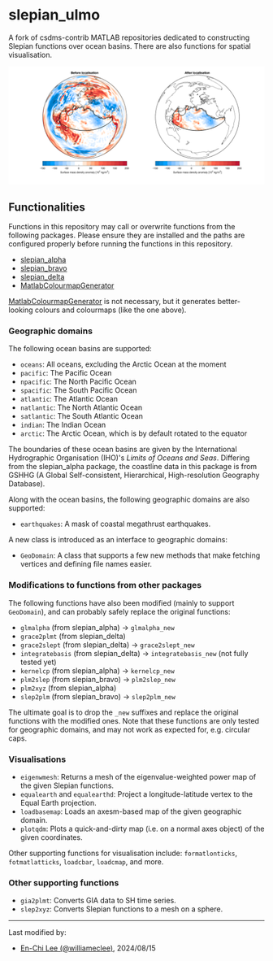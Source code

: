 # slepian_ulmo

A fork of csdms-contrib MATLAB repositories dedicated to constructing Slepian functions over ocean basins.
There are also functions for spatial visualisation.

![Example of Slepian functions over the Pacific Ocean](images/cover.svg)

## Functionalities

Functions in this repository may call or overwrite functions from the following packages. Please ensure they are installed and the paths are configured properly before running the functions in this repository.

- [slepian_alpha](https://github.com/csdms-contrib/slepian_alpha.git)
- [slepian_bravo](https://github.com/csdms-contrib/slepian_bravo.git)
- [slepian_delta](https://github.com/csdms-contrib/slepian_delta.git)
- [MatlabColourmapGenerator](https://github.com/williameclee/MatlabColourmapGenerator)

[MatlabColourmapGenerator](https://github.com/williameclee/MatlabColourmapGenerator) is not necessary, but it generates better-looking colours and colourmaps (like the one above).

### Geographic domains

The following ocean basins are supported:

- `oceans`: All oceans, excluding the Arctic Ocean at the moment
- `pacific`: The Pacific Ocean
- `npacific`: The North Pacific Ocean
- `spacific`: The South Pacific Ocean
- `atlantic`: The Atlantic Ocean
- `natlantic`: The North Atlantic Ocean
- `satlantic`: The South Atlantic Ocean
- `indian`: The Indian Ocean
- `arctic`: The Arctic Ocean, which is by default rotated to the equator

The boundaries of these ocean basins are given by the International Hydrographic Organisation (IHO)'s *Limits of Oceans and Seas*.
Differing from the slepian_alpha package, the coastline data in this package is from GSHHG (A Global Self-consistent, Hierarchical, High-resolution Geography Database).

Along with the ocean basins, the following geographic domains are also supported:

- `earthquakes`: A mask of coastal megathrust earthquakes.

A new class is introduced as an interface to geographic domains:

- `GeoDomain`: A class that supports a few new methods that make fetching vertices and defining file names easier.

### Modifications to functions from other packages

The following functions have also been modified (mainly to support `GeoDomain`), and can probably safely replace the original functions:

- `glmalpha` (from slepian_alpha) → `glmalpha_new`
- `grace2plmt` (from slepian_delta)
- `grace2slept` (from slepian_delta) -> `grace2slept_new`
- `integratebasis` (from slepian_delta) → `integratebasis_new` (not fully tested yet)
- `kernelcp` (from slepian_alpha) → `kernelcp_new`
- `plm2slep` (from slepian_bravo) → `plm2slep_new`
- `plm2xyz` (from slepian_alpha)
- `slep2plm` (from slepian_bravo) → `slep2plm_new`

The ultimate goal is to drop the `_new` suffixes and replace the original functions with the modified ones. Note that these functions are only tested for geographic domains, and may not work as expected for, e.g. circular caps.

### Visualisations

- `eigenwmesh`: Returns a mesh of the eigenvalue-weighted power map of the given Slepian functions.
- `equalearth` and `equalearthd`: Project a longitude-latitude vertex to the Equal Earth projection. 
- `loadbasemap`: Loads an axesm-based map of the given geographic domain.
- `plotqdm`: Plots a quick-and-dirty map (i.e. on a normal axes object) of the given coordinates.

Other supporting functions for visualisation include:
`formatlonticks`, `fotmatlatticks`, `loadcbar`, `loadcmap`, and more.

### Other supporting functions

- `gia2plmt`: Converts GIA data to SH time series.
- `slep2xyz`: Converts Slepian functions to a mesh on a sphere.

---
Last modified by:
- [En-Chi Lee (@williameclee)](https://github.com/williameclee), 2024/08/15

